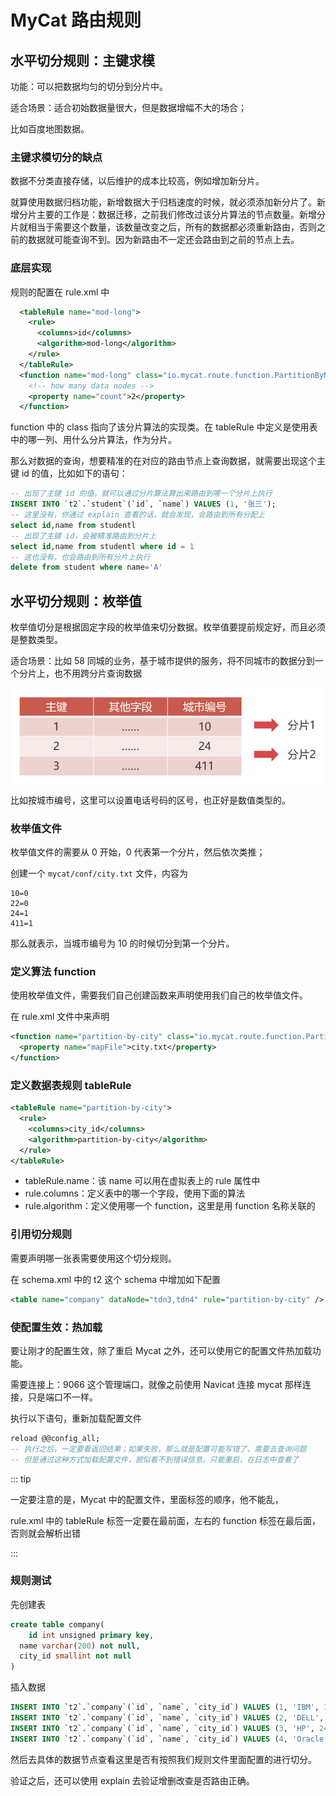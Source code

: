# MyCat 路由规则

## 水平切分规则：主键求模

功能：可以把数据均匀的切分到分片中。

适合场景：适合初始数据量很大，但是数据增幅不大的场合；

比如百度地图数据。

### 主键求模切分的缺点

数据不分类直接存储，以后维护的成本比较高，例如增加新分片。

就算使用数据归档功能，新增数据大于归档速度的时候，就必须添加新分片了。新增分片主要的工作是：数据迁移，之前我们修改过该分片算法的节点数量。新增分片就相当于需要这个数量，该数量改变之后，所有的数据都必须重新路由，否则之前的数据就可能查询不到。因为新路由不一定还会路由到之前的节点上去。

### 底层实现

规则的配置在 rule.xml 中

```xml
  <tableRule name="mod-long">
    <rule>
      <columns>id</columns>
      <algorithm>mod-long</algorithm>
    </rule>
  </tableRule>
  <function name="mod-long" class="io.mycat.route.function.PartitionByMod">
    <!-- how many data nodes -->
    <property name="count">2</property>
  </function>
```

function 中的 class 指向了该分片算法的实现类。在 tableRule 中定义是使用表中的哪一列、用什么分片算法，作为分片。

那么对数据的查询，想要精准的在对应的路由节点上查询数据，就需要出现这个主键 id 的值，比如如下的语句：

```sql
-- 出现了主键 id 的值，就可以通过分片算法算出来路由到哪一个分片上执行
INSERT INTO `t2`.`student`(`id`, `name`) VALUES (1, '张三');
-- 这里没有，你通过 explain 查看的话，就会发现，会路由到所有分配上
select id,name from studentl
-- 出现了主键 id，会被精准路由到分片上
select id,name from studentl where id = 1
-- 这也没有，也会路由到所有分片上执行
delete from student where name='A'
```

## 水平切分规则：枚举值

枚举值切分是根据固定字段的枚举值来切分数据。枚举值要提前规定好，而且必须是整数类型。

适合场景：比如 58 同城的业务，基于城市提供的服务，将不同城市的数据分到一个分片上，也不用跨分片查询数据

![image-20200621150223525](./assets/image-20200621150223525.png)

比如按城市编号，这里可以设置电话号码的区号，也正好是数值类型的。

### 枚举值文件

枚举值文件的需要从 0 开始，0 代表第一个分片，然后依次类推；

创建一个 `mycat/conf/city.txt` 文件，内容为

```
10=0
22=0
24=1
411=1
```

那么就表示，当城市编号为 10 的时候切分到第一个分片。

### 定义算法 function

使用枚举值文件，需要我们自己创建函数来声明使用我们自己的枚举值文件。

在 rule.xml 文件中来声明

```xml
<function name="partition-by-city" class="io.mycat.route.function.PartitionByFileMap">
  <property name="mapFile">city.txt</property>
</function>
```

### 定义数据表规则 tableRule

```xml
<tableRule name="partition-by-city">
  <rule>
    <columns>city_id</columns>
    <algorithm>partition-by-city</algorithm>
  </rule>
</tableRule>
```

- tableRule.name：该 name 可以用在虚拟表上的 rule 属性中
- rule.columns：定义表中的哪一个字段，使用下面的算法
- rule.algorithm：定义使用哪一个 function，这里是用 function 名称关联的

### 引用切分规则

需要声明哪一张表需要使用这个切分规则。

在 schema.xml 中的 t2 这个 schema 中增加如下配置

```xml
<table name="company" dataNode="tdn3,tdn4" rule="partition-by-city" />
```

### 使配置生效：热加载

要让刚才的配置生效，除了重启 Mycat 之外，还可以使用它的配置文件热加载功能。

需要连接上：9066 这个管理端口，就像之前使用 Navicat 连接 mycat 那样连接，只是端口不一样。

执行以下语句，重新加载配置文件

```sql
reload @@config_all;
-- 执行之后，一定要看返回结果；如果失败，那么就是配置可能写错了，需要去查询问题
-- 但是通过这种方式加载配置文件，貌似看不到错误信息。只能重启，在日志中查看了
```

::: tip

一定要注意的是，Mycat 中的配置文件，里面标签的顺序，他不能乱，

rule.xml 中的 tableRule 标签一定要在最前面，左右的 function 标签在最后面，否则就会解析出错

:::

### 规则测试

先创建表

```sql
create table company(
	id int unsigned primary key,
  name varchar(200) not null,
  city_id smallint not null
)
```

插入数据

```sql
INSERT INTO `t2`.`company`(`id`, `name`, `city_id`) VALUES (1, 'IBM', 10);
INSERT INTO `t2`.`company`(`id`, `name`, `city_id`) VALUES (2, 'DELL', 22);
INSERT INTO `t2`.`company`(`id`, `name`, `city_id`) VALUES (3, 'HP', 24);
INSERT INTO `t2`.`company`(`id`, `name`, `city_id`) VALUES (4, 'Oracle', 24);
```

然后去具体的数据节点查看这里是否有按照我们规则文件里面配置的进行切分。

验证之后，还可以使用 explain 去验证增删改查是否路由正确。

